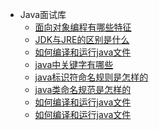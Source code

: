 <!-- docs/_sidebar.md --> 

* Java面试库
  * [面向对象编程有哪些特征](/菜单/1面向对象编程有哪些特征.md)
  * [JDK与JRE的区别是什么](/菜单/2JDK与JRE的区别是什么.md)
  * [如何编译和运行java文件](/菜单/3如何编译和运行java文件.md)
  * [java中关键字有哪些](/菜单/4java中关键字有哪些.md)
  * [java标识符命名规则是怎样的](/菜单/5java标识符命名规则是怎样的.md)
  * [java类命名规范是怎样的](/菜单/6java类命名规范是怎样的.md)
  * [如何编译和运行java文件](/菜单/7如何编译和运行java文件.md)
  * [如何编译和运行java文件](/菜单/8如何编译和运行java文件.md)
  <!-- * [java基础](/java基础/0java基础.md) -->

<!-- * 搭建技巧
  * [实体管理](/菜单/5实体管理.md)
  * [数据字典](/菜单/6数据字典.md)
  * [菜单管理](/菜单/7菜单管理.md)
  * [页面管理](/菜单/8页面管理.md)
  * [权限管理](/权限管理/0权限管理.md)
  * [导入导出功能](/菜单/9导入导出.md) -->

